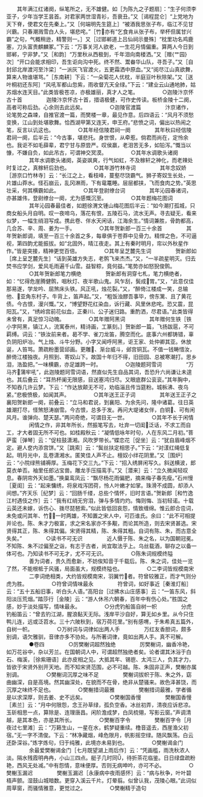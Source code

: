 <!-- { "loadSidebar": true } -->
　　其年满江红诸阕，纵笔所之，无不雄健。如［为陈九之子题扇］：“生子何须李亚子，少年当学王昙首。对君家两世湿青衫，吾衰丑。”又［谒程昆仑］“上党地为天下脊，使君文在先秦上。”又［何端明先生筵上］“被酒我思张子布，临江不见甘兴霸。只春潮溅雪白人头，堪悲咤。”［竹亦有“乞食肯从张子布，举杯但属甘兴霸”之句，气概稍逊，精警则一。］又［过邯郸道上吕仙祠示曼殊］“枕里功名鸡鹿塞，刀头富贵麒麟冢。”下云：“万事关河人欲老，一生花月情偏重。算两人今日到邯郸，宁非梦。”又［和韵］“万里秋从西极到，千年泪向南楼洒。”又［赠{艹园}次］“开口会能求相印，吾生讵向沟中死。终不然、鬻畚华山队，寻吾子。”又［自封邱北岸渡河至汴梁］“一派灰飞官渡火，五更霜洒中原血。”又“阅尽江山真欲舞，算来人物谁堪骂。”［东南耕］下云：“一朵菊花人优枕，半庭豆叶秋除架。”又［送叶桐初还东阿］“风吼军都山忽紫，雨收督亢天全绿。”下云：“建业云山通地肺，姑苏烟水连天目。”此类皆极苍凉，亦极雄丽，真才人之笔。
　　
　　○迦陵汴京怀古十首
　　
　　迦陵汴京怀古十首，措语极健，可作史传读。板桥金陵十二阕，高者可称后劲。心余则去此远矣。
　　
　　○迦陵官渡篇
　　
　　汴京诸作，论笔势之森竦，自推官渡一篇，而樊楼一章，最见作意。后四语云：“风月不须愁变换，江山到处堪歌舞。恰西湖甲第又连天，申王府。”悲愤之词，偏出以热闹之笔，反言以讥这也。
　　
　　○其年经信陵君祠一阕
　　
　　其年秋曰经信陵君祠一阕，后半云：“今古事，堪悲托。身世恨，从牵惹。倘君而尚在，定怜余也。我讵不如毛薛辈，君宁甘与原尝严。叹侯嬴，老泪苦无多，如铅泻。”慨当以慷，不嫌自负，如此吊古，可谓神交冥漠。
　　
　　○其年水调歌头诸阕
　　
　　其年水调歌头诸阕，英姿飒爽，行气如虹，不及稼轩之神化，而老辣处时复过之，真稼轩后劲也。
　　
　　○其年游竹林寺词
　　
　　其年念奴娇［游京口竹林寺］云：“长江之上，看枝峰，蔓壑尽饶霸气。狮子寄奴生长处，一片雄山莽水。怪石崩云，乱冈淋雨，下有鼋鼍睡。层层都挟，飞而食肉之势。”英思壮采，何其横霸如此。
　　
　　○其年登尉缭台词
　　
　　其年沁园春诸词，亦甚雄伟，登尉缭台一阕，尤为感慨沉至。
　　
　　○其年题梅花图词
　　
　　其年沁园春最佳者，如题徐渭文锺山梅花图后半云：“如今潮打孤城，只商女船头月自明。叹一夜啼乌，落花有恨，五陵石马，流水无声。寻去疑无，看来似梦，一幅生绡泪写成。携此卷、伴水天闲话，江海余生。”情词兼胜，骨韵都高，几合苏、辛、周、姜为一手。
　　
　　○其年贺新郎一百三十余首
　　
　　其年贺新郎调，填至一百三十余首之多，每章俱于苍莽中见骨力。精悍之色，不可逼视，第四韵尤能振拔。如“北固外，晴江夜走。其上有秦时明月，帘以外秋星作作。”皆是突接，精神更觉百倍。
　　
　　○其年呈芝麓先生词
　　
　　贺新郎如［席上呈芝麓先生］“话到英雄方失志，老鹘飞来杰杰。”又，“一半疏星明灭。归去焚书应学剑，爱风毛雨遍千山雪。益智粽，竟何益。”笔势亦如怒猊俊鹘。
　　
　　○其年贺新郎笔力横绝
　　
　　贺新郎有洞穿七札，笔力横绝者，如：“忆得危崖腾健鹘，咽秋灯、夜半歌山鬼。风乍刮，鬓成胃。”又，“此意仅佳那易遂，学龙吟、屈煞床头铁。风正吼，烛花裂。”又，“醉倚江楼成一笑，总输他、亚角东村子。牛背上，笛声起。”又，“粗饭浊醪吾事毕，傍东篱、且了黄花债。今古恨，漫兴慨。”又，“博望野花红染血，诉行藏、风里休悲咤。恐又震，昆阳瓦。”又，“绣岭宫前花似血，正秦川、公子迷归路。重酌洒，尽君语。”此类皆得未曾有，真足惊习动魄。
　　
　　○其年赠阿黑词
　　
　　其年赠何生铁［铁小字阿黑，镇江人，流寓泰州，精诗画，工篆刻。］贺新郎一篇，飞扬跋扈，不可羁缚。词云：“铁汝前来者。曷不学、雀刀龙笛，腾空而化。底事六州都铸错，辜负阴阳炉冶。气上烛、斗牛分野。小字又闻呼阿黑，讵王家、处仲卿其亚。休放诞，人笞骂。萧疏粉墨营邱画。更雕、渐台威斗，邺宫铜瓦。不值一钱畴惜汝，醉倚江楼独夜。月照到、寄奴山下。故国十年归不得，旧田园、总被寒潮打。思乡泪，浩盈把。”一味横霸，亦足雄跨一时。
　　
　　○迦陵题珂雪词
　　
　　“万马齐蒲牢吼”，此迦陵题珂雪词语，然直似先生自品其词，吾恐升六尚谦让未遑也。其后叠云：“耳热杯阑无限感，目送塞鸿归尽。又眼底群公衮衮。”其年胸中，不知吞几许云梦。下云：“作达放颠无不可，劝临淄且传当筵粉。城柝沸、夜乌紧。”悲极愤极，如闻其声。
　　
　　○其年送王正子词
　　
　　其年送王正子之襄阳贺新郎一阕，前叠云：“立马和君说，到襄阳、为余先问，隆中诸葛。往日英雄潮打尽，怪煞怒涛崩雪。今古恨，总多于发。再问大堤诸女伴，白铜、可有闲风月。谁弹向、楚天瑟。”两问奇绝，可谓目无一世。
　　
　　○其年不长于闲情
　　
　　闲情之作，非其年所长，然振笔写去，吐弃一切闺泛话，不求工而自工，才大者固无所不可也。如桂殿秋云：“凝情低咏年时句，人在东风二月初。”菩萨蛮［弹琴］云：“促柱鼓潇湘。风吹罗带长。”蝶恋花［促坐］云：“犹自眉峰烟不定。避人奁内添宫饼。”又［跳索］云：“鬓丝扶定相思子。”下云：“对漾红绳低复起。明月光中，乱卷潇湘水。匿笑佳人声不止。檀奴小绊花阴里。”又［围炉］云：“小院绿熊铺褥厚。玉梅花下交三九。”下云：“招入绣屏闲写久。斜送横波，郎莫衣单否。袖里任郎沾宝兽。雕龙手压描鸾手。”又［潜来］云：“立久微闻轻叹息。春阴帘外天如墨。”换巢鸾凤云：“飘尽杨花雨偏肥，摘来梅子春先瘦。”石州慢［夏闺］云：“起来慵绣，将泉戏泻团荷，怜人叶嫩才如掌。珠滑不成圆，却添人间想。”齐天乐［纪梦］云：“回肠千缕，总些个情怀，旧时言语。”贺新郎［和竹逸江村遇伎之作］云：“我有红绡无穷泪，弹与多情灼灼。悔则悔、当初轻诺。十载云英还未嫁，诉伤心、拨尽琵琶索。”似此皆低回哀怨，情致缠绵。惟云郎合卺词，未免或问其年、竹，一时两雄，不知置之宋人中，可匹谁氏。余曰：“此不可相提并论也。陈、朱才力极富，求之宋名家亦不多觏，而论其所造，则去宋贤甚选。宋贤得其正，陈、朱得其偏。宋贤得其精，陈、朱得其粗。自词有陈、朱，而古意全失矣。”
　　
　　○读书不可无识
　　
　　近人慑于陈、朱之名，以为国朝冠冕。不知陈、朱不过偏至之诣，有志于古者，尚宜取法乎上。乌丝载酒，聊存之以备一体可也。乃知读书不可无才，尤不可无识。
　　
　　○陈朱词规模终隘
　　
　　善为词者，贵久而愈新，不妨俟知音于千载后。陈、朱之词，佳处一览了然，不能根柢于风骚，局面虽大，规模终隘也。
　　
　　○二李词皆规模南宋
　　
　　二李词绝相类，大约皆规模南宋，羽翼竹者。符曾较雅正，而才气则分虎为胜。
　　
　　○符曾词情味最永
　　
　　符曾词，如好事近［秦淮灯船］云：“五十五船旧事，听白头人语。”高阳台［过拂水山庄感事］云：“一笛东风，斜阳淡压荒烟。”踏莎行［金陵］云：“游人休吊六朝春，百年中有伤心处。”胜国之感，妙于淡处描写，情味最永。
　　
　　○分虎钓船笛自树一帜
　　
　　分虎钓船笛云：“曾去钓江湖，腥浪黏天无际。浅岸平沙自好，算无如乡里。从今只住鸭儿连，远或泛苕水。三十六陂秋到，宿万荷花里。”别有感喟，于朱希真五篇外，自树一帜。
　　
　　○万树词与词律如出两人手
　　
　　万红友香胆词，颇多别调，语欠雅驯，音律亦多不协处。与所著词律，竟如出两人手。真不可解。
　　
　　●卷四
　　
　　○厉樊榭词超然独绝
　　
　　厉樊榭词，幽香冷艳，如万花谷中，杂以芳兰。在国朝词人中，可谓超然独绝者矣。论者谓其沐浴于白石、梅溪，［徐紫珊语］此亦皮相之见。大抵其年、锡鬯、太鸿三人，负其才力，皆欲于宋贤外别开天地。而不知宋贤范围，必不可越。陈、朱固非正声，樊榭亦属别调。
　　
　　○樊榭词沉厚之味不足
　　
　　樊榭词拔帜于陈、朱之外，窈曲幽深，自是高境。然其幽深处，在貌而不在骨，绝非从楚骚来。故色泽甚饶，而沉厚之味终不足也。
　　
　　○樊榭措词最雅
　　
　　樊榭措词最雅，学者循是以求深厚，则去姜、史不远矣。
　　
　　○樊榭国香慢
　　
　　樊榭国香慢［素兰］云：“月中何限怨，念王孙草绿，孤负空香。冰丝初弄，清夜应诉悲凉。玉斫相思一点，算除是、连理唐昌。闲阶澹成梦，白凤梳翎，写影云窗。”声调清越，是其本色，亦是其所长。
　　
　　○樊榭百字令
　　
　　樊榭百字令［月夜过七里滩］云：“万籁生山，一星在水，鹤梦疑重续。橹音遥去，西崖渔父初宿。”无一字不清俊。下云：“林净藏烟，峰危限月，帆影摇空绿。随风飘荡。白云还卧深谷。”炼字炼句，归于纯雅，此境亦未易到也。
　　
　　○樊榭谒金门
　　
　　余最爱樊榭谒金门［七月既望湖上雨后作］云：“凭画槛，雨洗秋浓人淡。隔水残霞明冉冉，小山三四点。艇子几时同，待折茶花临鉴。日日绿盘疏粉艳，西风无处减。”中有怨情，意味便厚。否则无病呻吟，亦可不必。
　　
　　○樊榭玉漏迟
　　
　　樊榭玉漏迟［永康病中夜雨感怀］云：“病与秋争，叶叶碧梧声颤。湿鼓山城暗数。更穿入溪云千片。灯晕翦。似曾认我，茂陵心眼。”此词似周草窗，而骚情雅意，更觉过之。
　　
　　○樊榭精于造句
　　
